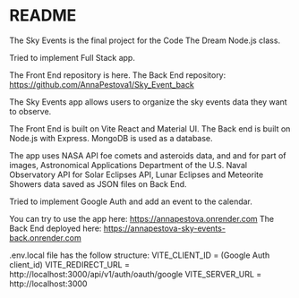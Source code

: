 # README

The Sky Events is the final project for the Code The Dream Node.js class.

Tried to implement Full Stack app.

The Front End repository is here. The Back End repository: https://github.com/AnnaPestova1/Sky_Event_back

The Sky Events app allows users to organize the sky events data they want to observe.

The Front End is built on Vite React and Material UI.
The Back end is built on Node.js with Express.
MongoDB is used as a database.

The app uses NASA API foe comets and asteroids data, and and for part of images, Astronomical Applications Department of the U.S. Naval Observatory API for Solar Eclipses API, Lunar Eclipses and Meteorite Showers data saved as JSON files on Back End.

Tried to implement Google Auth and add an event to the calendar.

You can try to use the app here: https://annapestova.onrender.com
The Back End deployed here: https://annapestova-sky-events-back.onrender.com

.env.local file has the follow structure:
VITE_CLIENT_ID = (Google Auth client_id)
VITE_REDIRECT_URL = http://localhost:3000/api/v1/auth/oauth/google
VITE_SERVER_URL = http://localhost:3000
